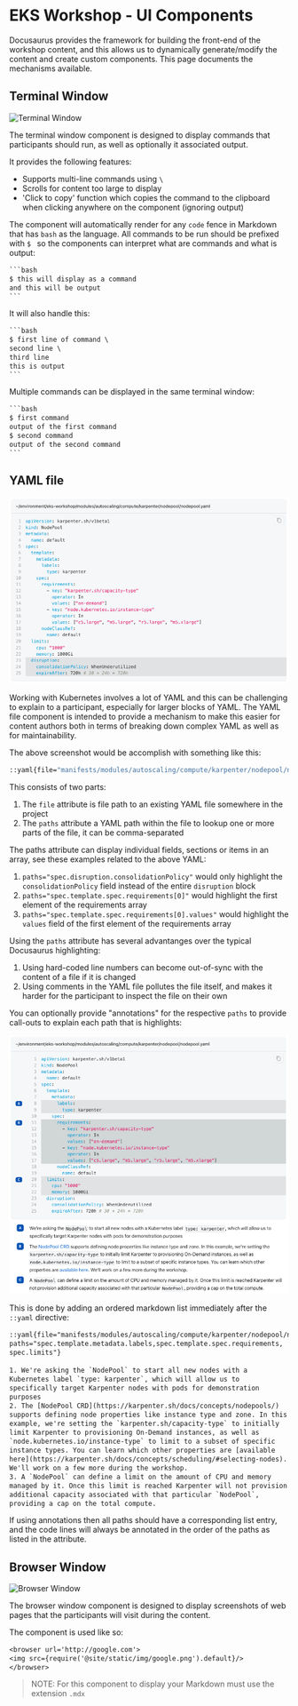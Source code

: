 # EKS Workshop - UI Components

Docusaurus provides the framework for building the front-end of the workshop content, and this allows us to dynamically generate/modify the content and create custom components. This page documents the mechanisms available.

## Terminal Window

![Terminal Window](images/terminal-window.png)

The terminal window component is designed to display commands that participants should run, as well as optionally it associated output.

It provides the following features:

- Supports multi-line commands using `\`
- Scrolls for content too large to display
- 'Click to copy' function which copies the command to the clipboard when clicking anywhere on the component (ignoring output)

The component will automatically render for any `code` fence in Markdown that has `bash` as the language. All commands to be run should be prefixed with `$ ` so the components can interpret what are commands and what is output:

````
```bash
$ this will display as a command
and this will be output
```
````

It will also handle this:

````
```bash
$ first line of command \
second line \
third line
this is output
```
````

Multiple commands can be displayed in the same terminal window:

````
```bash
$ first command
output of the first command
$ second command
output of the second command
```
````

## YAML file

![Plain YAML file](images/yaml-plain.png)

Working with Kubernetes involves a lot of YAML and this can be challenging to explain to a participant, especially for larger blocks of YAML. The YAML file component is intended to provide a mechanism to make this easier for content authors both in terms of breaking down complex YAML as well as for maintainability.

The above screenshot would be accomplish with something like this:

```bash
::yaml{file="manifests/modules/autoscaling/compute/karpenter/nodepool/nodepool.yaml" paths="spec.disruption"}
```

This consists of two parts:

1. The `file` attribute is file path to an existing YAML file somewhere in the project
2. The `paths` attribute a YAML path within the file to lookup one or more parts of the file, it can be comma-separated

The paths attribute can display individual fields, sections or items in an array, see these examples related to the above YAML:

1. `paths="spec.disruption.consolidationPolicy"` would only highlight the `consolidationPolicy` field instead of the entire `disruption` block
2. `paths="spec.template.spec.requirements[0]"` would highlight the first element of the requirements array
3. `paths="spec.template.spec.requirements[0].values"` would highlight the `values` field of the first element of the requirements array

Using the `paths` attribute has several advantanges over the typical Docusaurus highlighting:

1. Using hard-coded line numbers can become out-of-sync with the content of a file if it is changed
2. Using comments in the YAML file pollutes the file itself, and makes it harder for the participant to inspect the file on their own

You can optionally provide "annotations" for the respective `paths` to provide call-outs to explain each path that is highlights:

![Annotated YAML file](images/yaml-annotations.png)

This is done by adding an ordered markdown list immediately after the `::yaml` directive:

```
::yaml{file="manifests/modules/autoscaling/compute/karpenter/nodepool/nodepool.yaml" paths="spec.template.metadata.labels,spec.template.spec.requirements, spec.limits"}

1. We're asking the `NodePool` to start all new nodes with a Kubernetes label `type: karpenter`, which will allow us to specifically target Karpenter nodes with pods for demonstration purposes
2. The [NodePool CRD](https://karpenter.sh/docs/concepts/nodepools/) supports defining node properties like instance type and zone. In this example, we're setting the `karpenter.sh/capacity-type` to initially limit Karpenter to provisioning On-Demand instances, as well as `node.kubernetes.io/instance-type` to limit to a subset of specific instance types. You can learn which other properties are [available here](https://karpenter.sh/docs/concepts/scheduling/#selecting-nodes). We'll work on a few more during the workshop.
3. A `NodePool` can define a limit on the amount of CPU and memory managed by it. Once this limit is reached Karpenter will not provision additional capacity associated with that particular `NodePool`, providing a cap on the total compute.
```

If using annotations then all paths should have a corresponding list entry, and the code lines will always be annotated in the order of the paths as listed in the attribute.

## Browser Window

![Browser Window](images/browser-window.png)

The browser window component is designed to display screenshots of web pages that the participants will visit during the content.

The component is used like so:

```
<browser url='http://google.com'>
<img src={require('@site/static/img/google.png').default}/>
</browser>
```

> NOTE: For this component to display your Markdown must use the extension `.mdx`
